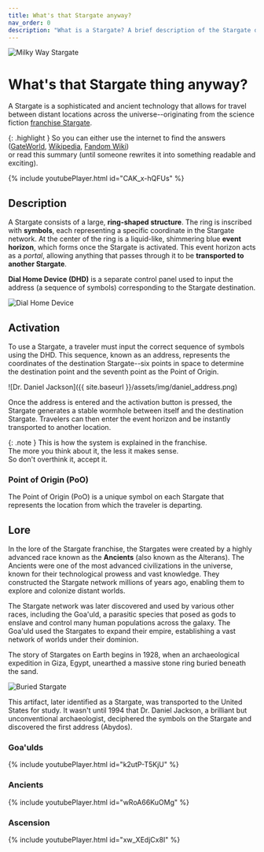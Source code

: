 ```yaml
---
title: What's that Stargate anyway?
nav_order: 0
description: "What is a Stargate? A brief description of the Stargate device from the Stargate franchise."
---
```


![Milky Way Stargate](https://upload.wikimedia.org/wikipedia/en/7/7a/SG1stargate.jpg)

# What's that Stargate thing anyway?
A Stargate is a sophisticated and ancient technology
that allows for travel between distant locations across the universe--originating from the science fiction [franchise Stargate](https://en.wikipedia.org/wiki/Stargate).

{: .highlight }
So you can either use the internet to find the answers 
([GateWorld](https://www.gateworld.net/wiki/Stargate),
 [Wikipedia](https://en.wikipedia.org/wiki/Stargate_(device)),
 [Fandom Wiki](https://stargate.fandom.com/wiki/Stargate))  
or read this summary (until someone rewrites it into something readable and exciting).

{% include youtubePlayer.html id="CAK_x-hQFUs" %}

## Description
A Stargate consists of a large, **ring-shaped structure**.
The ring is inscribed with **symbols**,
each representing a specific coordinate in the Stargate network.
At the center of the ring is a liquid-like, shimmering blue **event horizon**, which forms once the Stargate is activated.
This event horizon acts as a _portal_, allowing anything that passes through it to be **transported to another Stargate**.

**Dial Home Device (DHD)** is a separate control panel used to input the address (a sequence of symbols)
corresponding to the Stargate destination.

![Dial Home Device](https://static.wikia.nocookie.net/stargate/images/0/02/DHD.jpg)

## Activation
To use a Stargate, a traveler must input the correct sequence of symbols using the DHD.
This sequence, known as an address, represents the coordinates of the destination Stargate--six
points in space to determine the destination point and the seventh point as the Point of Origin.

![Dr. Daniel Jackson]({{ site.baseurl }}/assets/img/daniel_address.png)

Once the address is entered and the activation button is pressed,
the Stargate generates a stable wormhole between itself and the destination Stargate.
Travelers can then enter the event horizon and be instantly transported to another location.

{: .note }
This is how the system is explained in the franchise.  
The more you think about it, the less it makes sense.  
So don't overthink it, accept it.

### Point of Origin (PoO)
The Point of Origin (PoO) is a unique symbol on each Stargate that represents the location from which the traveler is departing.

## Lore
In the lore of the Stargate franchise,
the Stargates were created by a highly advanced race known as the **Ancients** (also known as the Alterans).
The Ancients were one of the most advanced civilizations in the universe,
known for their technological prowess and vast knowledge.
They constructed the Stargate network millions of years ago, enabling them to explore and colonize distant worlds.

The Stargate network was later discovered and used by various other races, including the Goa'uld,
a parasitic species that posed as gods to enslave and control many human populations across the galaxy.
The Goa'uld used the Stargates to expand their empire, establishing a vast network of worlds under their dominion.

The story of Stargates on Earth begins in 1928,
when an archaeological expedition in Giza, Egypt,
unearthed a massive stone ring buried beneath the sand.

![Buried Stargate](https://upload.wikimedia.org/wikipedia/en/3/3c/Buried_gate.jpg)

This artifact, later identified as a Stargate, was transported to the United States for study.
It wasn't until 1994 that Dr. Daniel Jackson, a brilliant but unconventional archaeologist,
deciphered the symbols on the Stargate and discovered the first address (Abydos).

### Goa'ulds
{% include youtubePlayer.html id="k2utP-T5KjU" %}

### Ancients
{% include youtubePlayer.html id="wRoA66KuOMg" %}

### Ascension
{% include youtubePlayer.html id="xw_XEdjCx8I" %}

